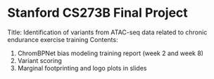 # Stanford CS273B Final Project

Title: Identification of variants from ATAC-seq data related to chronic endurance exercise training
Contents:
1. ChromBPNet bias modeling training report (week 2 and week 8)
2. Variant scoring 
3. Marginal footprinting and logo plots in slides

